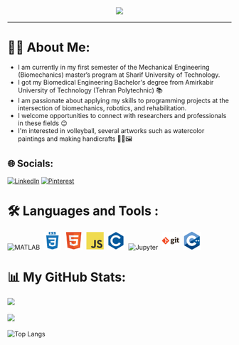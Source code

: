 <div id="header" align="center">
  <img src="https://media2.giphy.com/media/v1.Y2lkPTc5MGI3NjExYWE5cDFxM2VpNjU5cmdjbjhvdWl3MzFnNTdoYm1teHQxMmdxa2QwYSZlcD12MV9pbnRlcm5hbF9naWZfYnlfaWQmY3Q9cw/M9gbBd9nbDrOTu1Mqx/giphy.webp" width="200"/>
</div>

---
# :woman_technologist: About Me:

- I am currently in my first semester of the Mechanical Engineering (Biomechanics) master’s program at Sharif University of Technology.
- I got my Biomedical Engineering Bachelor's degree from Amirkabir University of Technology (Tehran Polytechnic) 📚
- I am passionate about applying my skills to programming projects at the intersection of biomechanics, robotics, and rehabilitation.
- I welcome opportunities to connect with researchers and professionals in these fields 😉
- I'm interested in volleyball, several artworks such as watercolor paintings and making handicrafts 🏐🎨🖼️

## 🌐 Socials:
[![LinkedIn](https://img.shields.io/badge/LinkedIn-%230077B5.svg?logo=linkedin&logoColor=white)](https://www.linkedin.com/in/mahshad-nazari-jeirani/) [![Pinterest](https://img.shields.io/badge/Pinterest-%23E60023.svg?logo=Pinterest&logoColor=white)](https://pinterest.com/mahshadnj) 


# 🛠️ Languages and Tools :
<div>
  <img src="https://github.com/user-attachments/assets/14099f68-e5d3-4748-8be5-d415e95ae2f8" title="MATLAB" alt="MATLAB" width="40" height="40"/>&nbsp;
  <img src="https://github.com/devicons/devicon/blob/master/icons/css3/css3-plain-wordmark.svg"  title="CSS3" alt="CSS" width="40" height="40"/>&nbsp;
  <img src="https://github.com/devicons/devicon/blob/master/icons/html5/html5-original.svg" title="HTML5" alt="HTML" width="40" height="40"/>&nbsp;
  <img src="https://github.com/devicons/devicon/blob/master/icons/javascript/javascript-original.svg" title="JavaScript" alt="JavaScript" width="40" 
  <img src="https://raw.githubusercontent.com/devicons/devicon/ca28c779441053191ff11710fe24a9e6c23690d6/icons/python/python-original.svg" title="Python" alt="Python" width="40" height="40"/>&nbsp;
  <img src="https://github.com/devicons/devicon/blob/master/icons/c/c-plain.svg" title="C" alt="C" width="40" height="40"/>&nbsp;
  <img src="https://github.com/user-attachments/assets/97e28c28-a93d-46c8-a02b-8e44450cc9a0" title="Jupyter" alt="Jupyter" width="40" height="40"/>&nbsp;
  <img src="https://github.com/devicons/devicon/blob/master/icons/git/git-original-wordmark.svg" title="Git" alt="Git" width="40" height="40"/>&nbsp;
  <img src="https://raw.githubusercontent.com/devicons/devicon/ca28c779441053191ff11710fe24a9e6c23690d6/icons/cplusplus/cplusplus-original.svg" title="C++" alt="C++" width="40" height="40"/>&nbsp;
  
</div>


# 📊 My GitHub Stats:
![](https://github-readme-stats.vercel.app/api?username=mahshadnj&theme=dark&hide_border=true&include_all_commits=true&count_private=false&show_icons=true)<br/><br/>
![](https://github-readme-streak-stats.herokuapp.com/?user=mahshadnj&theme=dark&hide_border=true)<br/><br/>
![Top Langs](https://github-readme-stats.vercel.app/api/top-langs/?username=mahshadnj&theme=dark&hide_border=true&langs_count=8)
